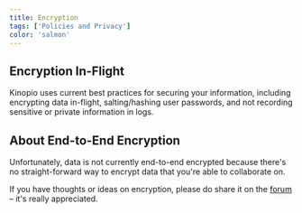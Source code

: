 ```yaml
---
title: Encryption
tags: ['Policies and Privacy']
color: 'salmon'
---
```


## Encryption In-Flight

Kinopio uses current best practices for securing your information, including encrypting data in-flight, salting/hashing user passwords, and not recording sensitive or private information in logs.

## About End-to-End Encryption

Unfortunately, data is not currently end-to-end encrypted because there's no straight-forward way to encrypt data that you're able to collaborate on.

If you have thoughts or ideas on encryption, please do share it on the [forum](https://club.kinopio.club) – it's really appreciated.
